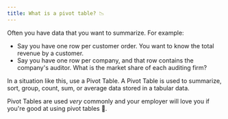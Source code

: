 ```yaml
---
title: What is a pivot table? 📉
---
```


Often you have data that you want to summarize. For example:

- Say you have one row per customer order. You want to know the total revenue by a customer.
- Say you have one row per company, and that row contains the company's auditor. What is the market share of each auditing firm?

In a situation like this, use a Pivot Table. A Pivot Table is used to summarize, sort, group, count, sum, or average data stored in a tabular data.

Pivot Tables are used _very_ commonly and your employer will love you if you're good at using pivot tables 💎.
